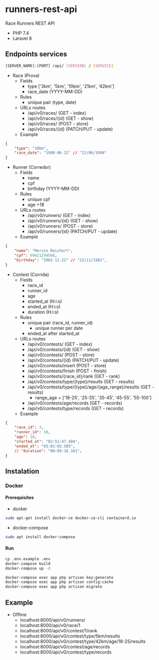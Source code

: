 # runners-rest-api

Race Runners REST API

- PHP 7.4
- Laravel 8

## Endpoints services

``` bash
[SERVER_NAME]:[PORT] /api/ [VERSION] / [SERVICE]
```

- Race (Prova)
  - Fields
    - type ['3km', '5km', '10km', '21km', '42km']
    - race_date (YYYY-MM-DD)
  - Rules
    - unique pair (type, date)
  - URLs routes
    - /api/v0/races/        (GET - index)
    - /api/v0/races/{id}    (GET - show)
    - /api/v0/races/        (POST - store)
    - /api/v0/races/{id}    (PATCH/PUT - update)
  - Example

``` json
{
    "type": "10km",
    "race_date": "1998-06-22" // "22/06/1998"
}
```

- Runner (Corredor)
  - Fields
    - name
    - cpf
    - birthday (YYYY-MM-DD)
  - Rules
    - unique cpf
    - age +18
  - URLs routes
    - /api/v0/runners/      (GET - index)
    - /api/v0/runners/{id}  (GET - show)
    - /api/v0/runners/      (POST - store)
    - /api/v0/runners/{id}  (PATCH/PUT - update)
  - Example

``` json
{
    "name": "Mervin Reichert",
    "cpf": 69421294568,
    "birthday": "1982-11-22" // "22/11/1982",
}
```

- Contest (Corrida)
  - Fields
    - race_id
    - runner_id
    - age
    - started_at (H:i:s)
    - ended_at (H:i:s)
    - duration (H:i:s)
  - Rules
    - unique pair (race_id, runner_id)
      - unique runner per date
    - ended_at after started_at
  - URLs routes
    - /api/v0/contests/                                     (GET - index)
    - /api/v0/contests/{id}                                 (GET - show)
    - /api/v0/contests/                                     (POST - store)
    - /api/v0/contests/{id}                                 (PATCH/PUT - update)
    - /api/v0/contests/insert                               (POST - store)
    - /api/v0/contests/finish                               (POST - finish)
    - /api/v0/contests/{race_id}/rank                       (GET - rank)
    - /api/v0/contests/type/{type}/results                  (GET - results)
    - /api/v0/contests/type/{type}/age/{age_range}/results  (GET - results)
      - range_age = ['18-25', '25-35', '35-45', '45-55', '55-100']
    - /api/v0/contests/age/records                          (GET - records)
    - /api/v0/contests/type/records                         (GET - records)
  - Example

``` json
{
    "race_id": 3,
    "runner_id": 10,
    "age": 18,
    "started_at": "02:51:47.404",
    "ended_at": "03:01:03.505",
    // "duration": "00:09:16.101",
}
```

## Instalation

### Docker

#### Prerequisites

- docker

``` bash
sudo apt-get install docker-ce docker-ce-cli containerd.io
```

- docker-compose
  
``` bash
sudo apt install docker-compose
```

#### Run

``` bash
cp .env.example .env
docker-compose build
docker-compose up -d

docker-compose exec app php artisan key:generate
docker-compose exec app php artisan config:cache
docker-compose exec app php artisan migrate
```

## Example

- Offline
  - localhost:8000/api/v0/runners/
  - localhost:8000/api/v0/race/1
  - localhost:8000/api/v0/contest/1/rank
  - localhost:8000/api/v0/contest/type/5km/results
  - localhost:8000/api/v0/contest/type/42km/age/18-25/results
  - localhost:8000/api/v0/contest/age/records
  - localhost:8000/api/v0/contest/type/records
<!-- - Heroku Demo = .../api/v0/runners/ -->

<!-- 
## Swagger documentation

- ONLINE /api/v0/documentation
- OFFLINE localhost:8000/api/v0/documentation 
- -->
